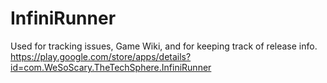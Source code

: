 # InfiniRunner
Used for tracking issues, Game Wiki, and for keeping track of release info.
<br>
https://play.google.com/store/apps/details?id=com.WeSoScary.TheTechSphere.InfiniRunner
